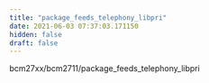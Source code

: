 ```yaml
---
title: "package_feeds_telephony_libpri"
date: 2021-06-03 07:37:03.171150
hidden: false
draft: false
---
```


bcm27xx/bcm2711/package_feeds_telephony_libpri

